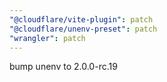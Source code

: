 ```yaml
---
"@cloudflare/vite-plugin": patch
"@cloudflare/unenv-preset": patch
"wrangler": patch
---
```


bump unenv to 2.0.0-rc.19
